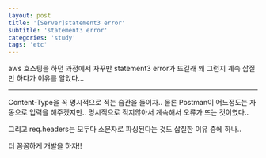 ```yaml
---
layout: post
title: '[Server]statement3 error'
subtitle: 'statement3 error'
categories: 'study'
tags: 'etc'
---
```


aws 호스팅을 하던 과정에서 자꾸만 statement3 error가 뜨길래 왜 그런지 계속 삽질만 하다가 이유를 알았다...

---

Content-Type을 꼭 명시적으로 적는 습관을 들이자.. 물론 Postman이 어느정도는 자동으로 입력을 해주겠지만.. 명시적으로 적지않아서 계속해서 오류가 뜨는 것이였다..

그리고 req.headers는 모두다 소문자로 파싱된다는 것도 삽질한 이유 중에 하나..

더 꼼꼼하게 개발을 하자!!

